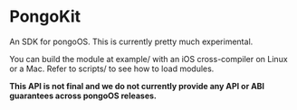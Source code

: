 PongoKit
========

An SDK for pongoOS. This is currently pretty much experimental.

You can build the module at example/ with an iOS cross-compiler on Linux or a Mac. Refer to scripts/ to see how to load modules.

**This API is not final and we do not currently provide any API or ABI guarantees across pongoOS releases.**
